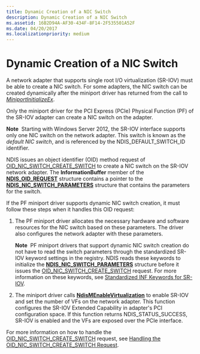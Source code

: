 ```yaml
---
title: Dynamic Creation of a NIC Switch
description: Dynamic Creation of a NIC Switch
ms.assetid: 16B2D94A-AF30-434F-8F14-2F535501A52F
ms.date: 04/20/2017
ms.localizationpriority: medium
---
```


# Dynamic Creation of a NIC Switch


A network adapter that supports single root I/O virtualization (SR-IOV) must be able to create a NIC switch. For some adapters, the NIC switch can be created dynamically after the miniport driver has returned from the call to [*MiniportInitializeEx*](https://msdn.microsoft.com/library/windows/hardware/ff559389).

Only the miniport driver for the PCI Express (PCIe) Physical Function (PF) of the SR-IOV adapter can create a NIC switch on the adapter.

**Note**  Starting with Windows Server 2012, the SR-IOV interface supports only one NIC switch on the network adapter. This switch is known as the *default NIC switch*, and is referenced by the NDIS\_DEFAULT\_SWITCH\_ID identifier.

 

NDIS issues an object identifier (OID) method request of [OID\_NIC\_SWITCH\_CREATE\_SWITCH](https://msdn.microsoft.com/library/windows/hardware/hh451815) to create a NIC switch on the SR-IOV network adapter. The **InformationBuffer** member of the [**NDIS\_OID\_REQUEST**](https://msdn.microsoft.com/library/windows/hardware/ff566710) structure contains a pointer to the [**NDIS\_NIC\_SWITCH\_PARAMETERS**](https://msdn.microsoft.com/library/windows/hardware/hh451587) structure that contains the parameters for the switch.

If the PF miniport driver supports dynamic NIC switch creation, it must follow these steps when it handles this OID request:

1.  The PF miniport driver allocates the necessary hardware and software resources for the NIC switch based on these parameters. The driver also configures the network adapter with these parameters.

    **Note**  PF miniport drivers that support dynamic NIC switch creation do not have to read the switch parameters through the standardized SR-IOV keyword settings in the registry. NDIS reads these keywords to initialize the [**NDIS\_NIC\_SWITCH\_PARAMETERS**](https://msdn.microsoft.com/library/windows/hardware/hh451587) structure before it issues the [OID\_NIC\_SWITCH\_CREATE\_SWITCH](https://msdn.microsoft.com/library/windows/hardware/hh451815) request. For more information on these keywords, see [Standardized INF Keywords for SR-IOV](standardized-inf-keywords-for-sr-iov.md).

     

2.  The miniport driver calls [**NdisMEnableVirtualization**](https://msdn.microsoft.com/library/windows/hardware/hh451481) to enable SR-IOV and set the number of VFs on the network adapter. This function configures the SR-IOV Extended Capability in adapter's PCI configuration space. If this function returns NDIS\_STATUS\_SUCCESS, SR-IOV is enabled and the VFs are exposed over the PCIe interface.

For more information on how to handle the [OID\_NIC\_SWITCH\_CREATE\_SWITCH](https://msdn.microsoft.com/library/windows/hardware/hh451815) request, see [Handling the OID\_NIC\_SWITCH\_CREATE\_SWITCH Request](handling-the-oid-nic-switch-create-switch-request.md).

 

 





